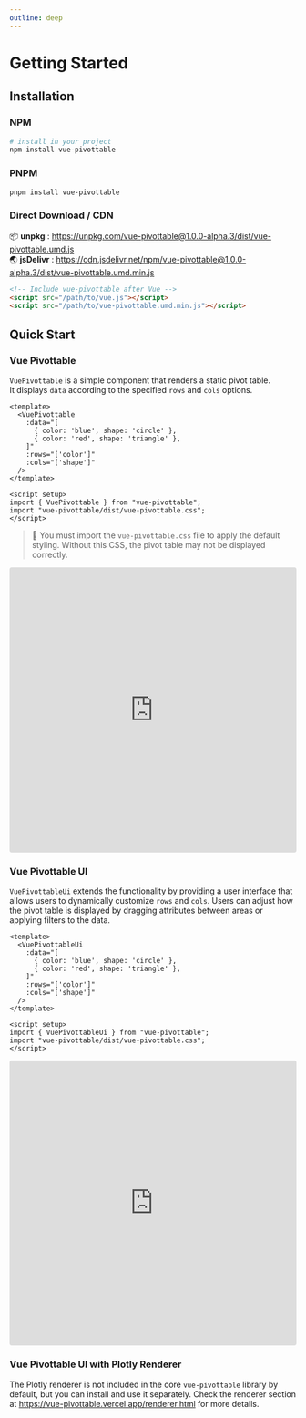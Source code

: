 ```yaml
---
outline: deep
---
```


# Getting Started

## Installation

### NPM

```bash
# install in your project
npm install vue-pivottable
```

### PNPM

```bash
pnpm install vue-pivottable
```

### Direct Download / CDN

📦 **unpkg** : <https://unpkg.com/vue-pivottable@1.0.0-alpha.3/dist/vue-pivottable.umd.js><br/>
🌏 **jsDelivr** : <https://cdn.jsdelivr.net/npm/vue-pivottable@1.0.0-alpha.3/dist/vue-pivottable.umd.min.js>

```html
<!-- Include vue-pivottable after Vue -->
<script src="/path/to/vue.js"></script>
<script src="/path/to/vue-pivottable.umd.min.js"></script>
```

## Quick Start

### Vue Pivottable

`VuePivottable` is a simple component that renders a static pivot table.  
It displays `data` according to the specified `rows` and `cols` options.

```vue
<template>
  <VuePivottable
    :data="[
      { color: 'blue', shape: 'circle' },
      { color: 'red', shape: 'triangle' },
    ]"
    :rows="['color']"
    :cols="['shape']"
  />
</template>

<script setup>
import { VuePivottable } from "vue-pivottable";
import "vue-pivottable/dist/vue-pivottable.css";
</script>
```

> 🔴 You must import the `vue-pivottable.css` file to apply the default styling.
> Without this CSS, the pivot table may not be displayed correctly.

<iframe
  src="https://stackblitz.com/edit/vitejs-vite-iyiexnrn?embed=1&file=src%2FApp.vue&hideExplorer=1&hideNavigation=1&view=preview"
  width="100%"
  height="500"
  style="border:0; border-radius: 4px; overflow:hidden;"
  title="Vite Vue3 Sample"
  allow="accelerometer; ambient-light-sensor; camera; encrypted-media; geolocation; gyroscope; hid; microphone; midi; payment; usb; vr; xr-spatial-tracking"
  sandbox="allow-forms allow-modals allow-popups allow-presentation allow-same-origin allow-scripts allow-popups-to-escape-sandbox"
></iframe>

### Vue Pivottable UI

`VuePivottableUi` extends the functionality by providing a user interface
that allows users to dynamically customize `rows` and `cols`.
Users can adjust how the pivot table is displayed by dragging attributes between areas or applying filters to the data.

```vue
<template>
  <VuePivottableUi
    :data="[
      { color: 'blue', shape: 'circle' },
      { color: 'red', shape: 'triangle' },
    ]"
    :rows="['color']"
    :cols="['shape']"
  />
</template>

<script setup>
import { VuePivottableUi } from "vue-pivottable";
import "vue-pivottable/dist/vue-pivottable.css";
</script>
```

<iframe
  src="https://stackblitz.com/edit/vitejs-vite-dviwcxsq?embed=1&file=src%2FApp.vue&hideExplorer=1&hideNavigation=1&view=preview"
  width="100%"
  height="500"
  style="border:0; border-radius: 4px; overflow:hidden;"
  title="Vite Vue3 Sample"
  allow="accelerometer; ambient-light-sensor; camera; encrypted-media; geolocation; gyroscope; hid; microphone; midi; payment; usb; vr; xr-spatial-tracking"
  sandbox="allow-forms allow-modals allow-popups allow-presentation allow-same-origin allow-scripts allow-popups-to-escape-sandbox"
></iframe>

### Vue Pivottable UI with Plotly Renderer

The Plotly renderer is not included in the core `vue-pivottable` library by default, but you can install and use it separately.
Check the renderer section at https://vue-pivottable.vercel.app/renderer.html for more details.
